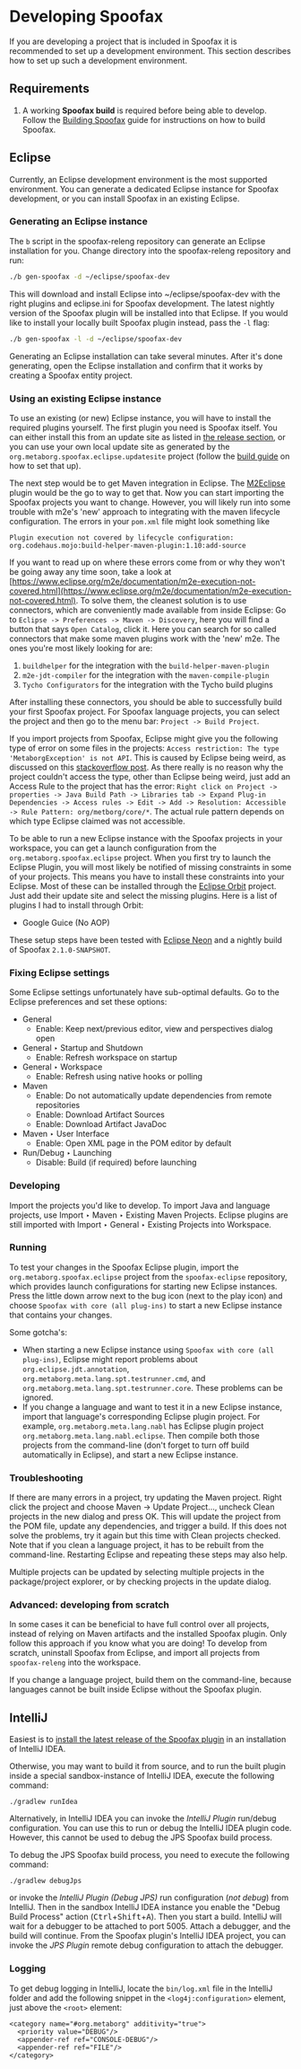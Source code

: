 # Developing Spoofax

If you are developing a project that is included in Spoofax it is recommended to set up a development environment.
This section describes how to set up such a development environment.

## Requirements

1. A working **Spoofax build** is required before being able to develop. Follow the [Building Spoofax](build.md) guide for instructions on how to build Spoofax.

## Eclipse

Currently, an Eclipse development environment is the most supported environment.
You can generate a dedicated Eclipse instance for Spoofax development, or you can install Spoofax in an existing Eclipse.

### Generating an Eclipse instance

The `b` script in the <span class='file'>spoofax-releng</span> repository can generate an Eclipse installation for you.
Change directory into the <span class='file'>spoofax-releng</span> repository and run:

```bash
./b gen-spoofax -d ~/eclipse/spoofax-dev
```

This will download and install Eclipse into <span class='file'>~/eclipse/spoofax-dev</span> with the right plugins and <span class='file'>eclipse.ini</span> for Spoofax development. The latest nightly version of the Spoofax plugin will be installed into that Eclipse. If you would like to install your locally built Spoofax plugin instead, pass the `-l` flag:

```bash
./b gen-spoofax -l -d ~/eclipse/spoofax-dev
```

Generating an Eclipse installation can take several minutes. After it's done generating, open the Eclipse installation and confirm that it works by creating a Spoofax entity project.

### Using an existing Eclipse instance

To use an existing (or new) Eclipse instance, you will have to install the required plugins yourself.
The first plugin you need is Spoofax itself.
You can either install this from an update site as listed in [the release section](../release/note/index.rst),
or you can use your own local update site as generated by the `org.metaborg.spoofax.eclipse.updatesite` project (follow the [build guide](build.md) on how to set that up).

The next step would be to get Maven integration in Eclipse.
The [M2Eclipse](http://www.eclipse.org/m2e/) plugin would be the go to way to get that.
Now you can start importing the Spoofax projects you want to change.
However, you will likely run into some trouble with m2e's 'new' approach to integrating with the maven lifecycle configuration.
The errors in your `pom.xml` file might look something like 
```
Plugin execution not covered by lifecycle configuration: org.codehaus.mojo:build-helper-maven-plugin:1.10:add-source
```

If you want to read up on where these errors come from or why they won't be going away any time soon, take a look at [https://www.eclipse.org/m2e/documentation/m2e-execution-not-covered.html](https://www.eclipse.org/m2e/documentation/m2e-execution-not-covered.html).
To solve them, the cleanest solution is to use connectors, which are conveniently made available from inside Eclipse:
Go to `Eclipse -> Preferences -> Maven -> Discovery`, here you will find a button that says `Open Catalog`, click it.
Here you can search for so called connectors that make some maven plugins work with the 'new' m2e.
The ones you're most likely looking for are:
1. `buildhelper` for the integration with the `build-helper-maven-plugin`
2. `m2e-jdt-compiler` for the integration with the `maven-compile-plugin`
3. `Tycho Configurators` for the integration with the Tycho build plugins

After installing these connectors, you should be able to successfully build your first Spoofax project.
For Spoofax language projects, you can select the project and then go to the menu bar: `Project -> Build Project`.

If you import projects from Spoofax, Eclipse might give you the following type of error on some files in the projects:
`Access restriction: The type 'MetaborgException' is not API`.
This is caused by Eclipse being weird, as discussed on this [stackoverflow post](http://stackoverflow.com/questions/25222811/access-restriction-the-type-application-is-not-api-restriction-on-required-l).
As there really is no reason why the project couldn't access the type, other than Eclipse being weird, just add an Access Rule to the project that has the error:
`Right click on Project -> properties -> Java Build Path -> Libraries tab -> Expand Plug-in Dependencies -> Access rules -> Edit -> Add -> Resolution: Accessible -> Rule Pattern: org/metborg/core/*`.
The actual rule pattern depends on which type Eclipse claimed was not accessible.

To be able to run a new Eclipse instance with the Spoofax projects in your workspace, you can get a launch configuration from the `org.metaborg.spoofax.eclipse` project.
When you first try to launch the Eclipse Plugin, you will most likely be notified of missing constraints in some of your projects.
This means you have to install these constraints into your Eclipse.
Most of these can be installed through the [Eclipse Orbit](http://www.eclipse.org/orbit/) project.
Just add their update site and select the missing plugins.
Here is a list of plugins I had to install through Orbit:

- Google Guice (No AOP)

These setup steps have been tested with [Eclipse Neon](http://www.eclipse.org/neon/) and a nightly build of Spoofax `2.1.0-SNAPSHOT`.

### Fixing Eclipse settings

Some Eclipse settings unfortunately have sub-optimal defaults. Go to the Eclipse preferences and set these options:

* <span class='menuselection'>General</span>
	* Enable: <span class='guilabel'>Keep next/previous editor, view and perspectives dialog open</span>
* <span class='menuselection'>General ‣ Startup and Shutdown</span>
	* Enable: <span class='guilabel'>Refresh workspace on startup</span>
* <span class='menuselection'>General ‣ Workspace</span>
	* Enable: <span class='guilabel'>Refresh using native hooks or polling</span>
* <span class='menuselection'>Maven</span>
	* Enable: <span class='guilabel'>Do not automatically update dependencies from remote repositories</span>
	* Enable: <span class='guilabel'>Download Artifact Sources</span>
	* Enable: <span class='guilabel'>Download Artifact JavaDoc</span>
* <span class='menuselection'>Maven ‣ User Interface</span>
  * Enable: <span class='guilabel'>Open XML page in the POM editor by default</span>
* <span class='menuselection'>Run/Debug ‣ Launching</span>
	* Disable: <span class='guilabel'>Build (if required) before launching</span>

### Developing

Import the projects you'd like to develop.
To import Java and language projects, use <span class='menuselection'>Import ‣ Maven ‣ Existing Maven Projects</span>.
Eclipse plugins are still imported with <span class='menuselection'>Import ‣ General ‣ Existing Projects into Workspace</span>.

### Running

To test your changes in the Spoofax Eclipse plugin, import the `org.metaborg.spoofax.eclipse` project from the `spoofax-eclipse` repository, which provides launch configurations for starting new Eclipse instances. Press the little down arrow next to the bug icon (next to the play icon) and choose `Spoofax with core (all plug-ins)` to start a new Eclipse instance that contains your changes.

Some gotcha's:

* When starting a new Eclipse instance using `Spoofax with core (all plug-ins)`, Eclipse might report problems about `org.eclipse.jdt.annotation`, `org.metaborg.meta.lang.spt.testrunner.cmd`, and `org.metaborg.meta.lang.spt.testrunner.core`. These problems can be ignored.
* If you change a language and want to test it in a new Eclipse instance, import that language's corresponding Eclipse plugin project. For example, `org.metaborg.meta.lang.nabl` has Eclipse plugin project `org.metaborg.meta.lang.nabl.eclipse`. Then compile both those projects from the command-line (don't forget to turn off build automatically in Eclipse), and start a new Eclipse instance.

### Troubleshooting

If there are many errors in a project, try updating the Maven project.
Right click the project and choose <span class='menuselection'>Maven -> Update Project...</span>, uncheck <span class='guilabel'>Clean projects</span> in the new dialog and press OK.
This will update the project from the POM file, update any dependencies, and trigger a build.
If this does not solve the problems, try it again but this time with <span class='guilabel'>Clean projects</span> checked.
Note that if you clean a language project, it has to be rebuilt from the command-line. Restarting Eclipse and repeating these steps may also help.

Multiple projects can be updated by selecting multiple projects in the package/project explorer, or by checking projects in the update dialog.

### Advanced: developing from scratch

In some cases it can be beneficial to have full control over all projects, instead of relying on Maven artifacts and the installed Spoofax plugin.
Only follow this approach if you know what you are doing!
To develop from scratch, uninstall Spoofax from Eclipse, and import all projects from `spoofax-releng` into the workspace.

If you change a language project, build them on the command-line, because languages cannot be built inside Eclipse without the Spoofax plugin.

## IntelliJ

Easiest is to [install the latest release of the Spoofax plugin][1] in an installation of IntelliJ IDEA.

Otherwise, you may want to build it from source, and to run the built plugin inside a special sandbox-instance of IntelliJ IDEA, execute the following command:

```
./gradlew runIdea
```

Alternatively, in IntelliJ IDEA you can invoke the _IntelliJ Plugin_ run/debug configuration.
You can use this to run or debug the IntelliJ IDEA plugin code.
However, this cannot be used to debug the JPS Spoofax build process.

To debug the JPS Spoofax build process, you need to execute the following command:

```
./gradlew debugJps
```

or invoke the _IntelliJ Plugin (Debug JPS)_ run configuration (_not debug_) from IntelliJ. Then in the sandbox IntelliJ IDEA instance you enable the "Debug Build Process" action (<kbd>Ctrl</kbd>+<kbd>Shift</kbd>+<kbd>A</kbd>). Then you start a build. IntelliJ will wait for a debugger to be attached to port 5005.
Attach a debugger, and the build will continue. From the Spoofax plugin's IntelliJ IDEA project, you can invoke the _JPS Plugin_ remote debug configuration to attach the debugger.

### Logging
To get debug logging in IntelliJ, locate the `bin/log.xml` file in the IntelliJ folder and add the following snippet in the `<log4j:configuration>` element, just above the `<root>` element:

```
<category name="#org.metaborg" additivity="true">
  <priority value="DEBUG"/>
  <appender-ref ref="CONSOLE-DEBUG"/>
  <appender-ref ref="FILE"/>
</category>
```

[1]: /source/langdev/manual/env/intellij/installation.rst
